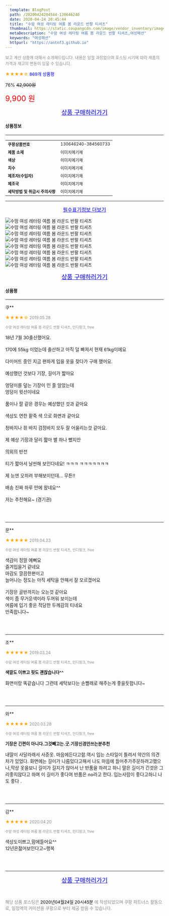 ```yaml
---
  template: BlogPost
  path: /20200424204544-130646240
  date: 2020-04-24 20:45:44
  title: "수맘 여성 레터링 여름 봄 라운드 반팔 티셔츠"
  thumbnail: https://static.coupangcdn.com/image/vendor_inventory/images/2019/02/01/11/9/a1500341-c8ed-431d-8a45-b0be66f62fcc.jpg
  metaDescription: "수맘 여성 레터링 여름 봄 라운드 반팔 티셔츠,여성패션"
  keywords: "여성패션"
  httpurl: "https://antnf3.github.io"
---
```

  
<span style="color: #888;font-size:0.8rem">보고 계신 상품에 대해서 소개해드립니다.
내용은 일절 과장없으며 포스팅 시기에 따라 제품의 가격과 재고의 변동이 있을 수 있습니다.</span>
  
<span style="color: orange;">★★★★☆</span> <span style="color: blue;font-size: 0.85rem;">869개 상품평</span>

<span style="font-size: 0.9rem">76%</span> <span style="font-size: 0.9rem">~~42,900원~~</span>

<span style="color: red;font-size: 1.5rem;">9,900 원</span>



<p align="center"><a href="http://me2.do/5vBZK0Ly" style="font-size: 1.2rem; color: blue;">상품 구매하러가기</a></p>

#### 상품정보

---

|                  |                       |
| ---------------- | --------------------- |
| **<span style="font-size:0.8rem;">쿠팡상품번호</span>** | <span style="font-size:0.8rem;">130646240-384560733</span> |
| **<span style="font-size:0.8rem;">제품 소재</span>**    | <span style="font-size:0.8rem;">이미지에기재</span>        |
| **<span style="font-size:0.8rem;">색상</span>**    | <span style="font-size:0.8rem;">이미지에기재</span>        |
| **<span style="font-size:0.8rem;">치수</span>**    | <span style="font-size:0.8rem;">이미지에기재</span>        |
| **<span style="font-size:0.8rem;">제조자(수입자)</span>**    | <span style="font-size:0.8rem;">이미지에기재</span>        |
| **<span style="font-size:0.8rem;">제조국</span>**    | <span style="font-size:0.8rem;">이미지에기재</span>        |
| **<span style="font-size:0.8rem;">세탁방법 및 취급시 주의사항</span>**    | <span style="font-size:0.8rem;">이미지에기재</span>        |




---

<p align="center"><a href="http://me2.do/5vBZK0Ly" style="font-size: 1rem; color: blue;">필수표기정보 더보기</a></p>

![수맘 여성 레터링 여름 봄 라운드 반팔 티셔츠](http://thumbnail7.coupangcdn.com/thumbnails/remote/q89/image/vendor_inventory/79e6/f8165ab5257e49b25e2e6f2bf3950e1a803b289ae19f19ff41561df8dda2.jpg)
![수맘 여성 레터링 여름 봄 라운드 반팔 티셔츠](http://thumbnail9.coupangcdn.com/thumbnails/remote/q89/image/vendor_inventory/fa41/dc88cf09aedaabb7b67667c5d2c088766f6e36be12483c8a10f1023422f2.jpg)
![수맘 여성 레터링 여름 봄 라운드 반팔 티셔츠](http://thumbnail9.coupangcdn.com/thumbnails/remote/q89/image/vendor_inventory/0cab/1eb5d6015e5d8c3b8b8d390be56cc05e0e31108cefa43eaac5894636a62a.jpg)
![수맘 여성 레터링 여름 봄 라운드 반팔 티셔츠](http://thumbnail7.coupangcdn.com/thumbnails/remote/q89/image/vendor_inventory/e3c1/6e862bab7cbffc012e6dfcbc3244cf1284dc693075a124b8945398f219e0.jpg)
![수맘 여성 레터링 여름 봄 라운드 반팔 티셔츠](http://thumbnail6.coupangcdn.com/thumbnails/remote/q89/image/vendor_inventory/a2b7/7d753d7c5add6dd93190994c0e980d2664d75e67cdce49ebaa50ed6247ed.jpg)
![수맘 여성 레터링 여름 봄 라운드 반팔 티셔츠](http://thumbnail9.coupangcdn.com/thumbnails/remote/q89/image/vendor_inventory/8900/75b85acead456c6e700f57ccb70ceb8bc416236dd59c65d52388bae7b05c.jpg)
![수맘 여성 레터링 여름 봄 라운드 반팔 티셔츠](http://thumbnail8.coupangcdn.com/thumbnails/remote/q89/image/vendor_inventory/cbe9/974b6f2b4efa4e3beb16f4491eb4bd2d5731379d6b15543f00cfa3a0616a.jpg)
![수맘 여성 레터링 여름 봄 라운드 반팔 티셔츠](http://thumbnail7.coupangcdn.com/thumbnails/remote/q89/image/vendor_inventory/a78f/a764ed47348abb15a749603defcbff0b2710a541ae8da9d16d148c02901b.jpg)

<p align="center"><a href="http://me2.do/5vBZK0Ly" style="font-size: 1.2rem; color: blue;">상품 구매하러가기</a></p>

#### 상품평
  
---
  
쿠**
    
<span style="color: orange;">★★★★☆</span> <span style="font-size:0.8rem;color: #888;">2019.05.28</span>
    
<span style="color: #888;font-size:0.7rem">수맘 여성 레터링 여름 봄 라운드 반팔 티셔츠, 인디핑크, free</span>
    

    
<span style="font-size: 0.9rem;">18년 7월 30출산했어요. <br/><br/>170에 55kg 이었는데 출산하고 아직 덜 빠져서 현재 61kg이에요<br/><br/>다이어트 중인 지금 편하게 입을 옷을 찾다가 구매 했어요. <br/><br/>예상했던 것보다 기장, 길이가 짧아요 <br/><br/>엉덩이를 덮는 기장이 인 줄 알았는데 <br/>엉덩이 윗선이네요 <br/><br/>품이나 팔 같은 경우는 예상했던 것과 같아요 <br/><br/>색상도 연한 팥죽 색 으로 화면과 같아요 <br/><br/>청바지나 흰 바지 검정바지 모두 잘 어울리는것 같아요. <br/><br/>제 예상 기장과 달리 짧아 별 하나 뺐지만 <br/><br/>의외의 반전<br/><br/>티가 짧아서 날씬해 보인다네요! ㅋㅋㅋ ㅋㅋㅋㅋㅋㅋㅋ<br/><br/>제 눈엔 오히려 부해보이던데... 무튼!! <br/><br/>배송 진짜 하루 만에 왔네요^^ <br/><br/>저는 추천해요~ (경기권)</span>
    
<br>
<br>

---
  
문**
    
<span style="color: orange;">★★★★★</span> <span style="font-size:0.8rem;color: #888;">2019.04.23</span>
    
<span style="color: #888;font-size:0.7rem">수맘 여성 레터링 여름 봄 라운드 반팔 티셔츠, 인디핑크, free</span>
    

    
<span style="font-size: 0.9rem;">색감이 정말 예뻐요<br/>즐겨입을거 같네요<br/>마감도 깔끔한편이고<br/>늘어나는 정도는 아직 세탁을 안해서 잘 모르겠어요<br/><br/>기장은 골반까지는 오는것 같아요<br/>색이 좀 무거운색이라 두꺼워 보이는데<br/>여름에 입기 좋은 적당한 두께감의 티네요<br/>만족합니다~</span>
    
<br>
<br>

---
  
조**
    
<span style="color: orange;">★★★★★</span> <span style="font-size:0.8rem;color: #888;">2019.03.24</span>
    
<span style="color: #888;font-size:0.7rem">수맘 여성 레터링 여름 봄 라운드 반팔 티셔츠, 인디핑크, free</span>
    
<span style="font-size:0.85rem">**색깔도 이쁘고 핏도 괜찮습니다^^**</span>
    
<span style="font-size: 0.9rem;">화면이랑 똑같습니다 그런데 세탁보다는 손빨래로 해주는게 좋을듯합니다~</span>
    
<br>
<br>

---
  
와**
    
<span style="color: orange;">★★★★★</span> <span style="font-size:0.8rem;color: #888;">2020.03.28</span>
    
<span style="color: #888;font-size:0.7rem">수맘 여성 레터링 여름 봄 라운드 반팔 티셔츠, 인디핑크, free</span>
    
<span style="font-size:0.85rem">**기장은 긴편이 아니다.그것빼고는.굿.기장신경안쓰는분추천**</span>
    
<span style="font-size: 0.9rem;">내딸이 사달라래서 사준옷. 마음에든다고함.역시 입는 스타일이 틀려서 약간의 의견차가 있었다. 화면에는 길이가 나름있다고해서 나도 마음에 들어추가주문하려고했으나,막상 옷을보니 길이가 길지가 않아서 난 반품을 하려고 하니 딸은 길이가 긴것은 그리좋지않다고 하며 이 길이가 좋다며 반품은 no라고 한다. 입는사람이 좋다고하니 나도 좋다 .</span>
    
<br>
<br>

---
  
감**
    
<span style="color: orange;">★★★★★</span> <span style="font-size:0.8rem;color: #888;">2020.04.20</span>
    
<span style="color: #888;font-size:0.7rem">수맘 여성 레터링 여름 봄 라운드 반팔 티셔츠, 인디핑크, free</span>
    

    
<span style="font-size: 0.9rem;">색상도이쁘고,맘에들어요^^<br/>12년은젊어보인다고~행복</span>
    
<br>
<br>


  
---
  
<p align="center"><a href="http://me2.do/5vBZK0Ly" style="font-size: 1.2rem; color: blue;">상품 구매하러가기</a></p>
  
<br>
  
<span style="font-size: 0.85rem; color: #888;">해당 상품 포스팅은 <span style="color: #000;"> 2020년04월24일 20시45분 </span> 에 작성되었으며 쿠팡 파트너스 활동으로, 일정액의 커미션을 쿠팡으로 부터 제공 받을 수 있습니다.</span>